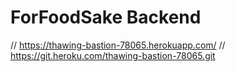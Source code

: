 # ForFoodSake Backend
// https://thawing-bastion-78065.herokuapp.com/
// https://git.heroku.com/thawing-bastion-78065.git